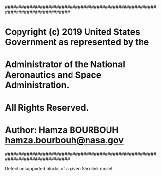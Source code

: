 ################################################################################
# Copyright (c) 2019 United States Government as represented by the
# Administrator of the National Aeronautics and Space Administration.
# All Rights Reserved.
#
# Author: Hamza BOURBOUH <hamza.bourbouh@nasa.gov>
################################################################################

Detect unsupported blocks of a given Simulink model.